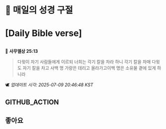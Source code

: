 # 🙏 매일의 성경 구절
# [Daily Bible verse]
##
<!-- START_BIBLE_VERSE -->
📖 **사무엘상 25:13**
> 다윗이 자기 사람들에게 이르되 너희는 각기 칼을 차라 하니 각기 칼을 차매 다윗도 자기 칼을 차고 사백 명 가량은 데리고 올라가고이백 명은 소유물 곁에 있게 하니라

🕊️ _업데이트 시각: 2025-07-09 20:46:48 KST_
  <!-- END_BIBLE_VERSE -->
## GITHUB_ACTION
## 좋아요